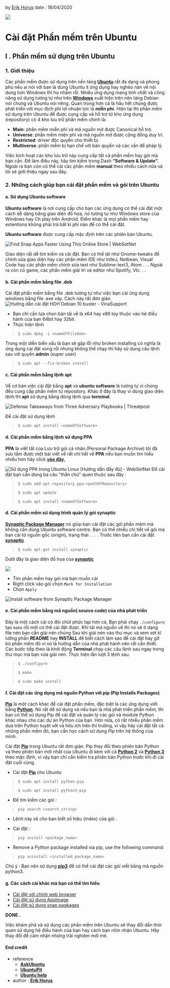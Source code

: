 

by [Erik Horus](https://github.com/ErikHorus1249)
date : 18/04/2020 

![](https://i.imgur.com/eYInexv.png)
#  Cài đặt Phần mềm trên Ubuntu 
## I . Phần mềm sử dụng trên Ubuntu
### 1. Giới thiệu 
  Các phần mềm được sử dụng trên nền tảng [**Ubuntu**](h) rất đa dạng và phong phú nếu ai nói với bạn là dùng Ubuntu ít ứng dụng hay nghèo nàn về nội dung hơn Windows thì họ nhầm rồi. Nhiều ứng dụng mang tính chất và công năng sử dụng tương tự như trên [**Windows**](h) xuất hiện  trên nên tảng Debian nói chung và Ubuntu nói riêng. Quan trọng hơn cả là hầu hết chúng được phát triển với mục địch phi lợi nhuận tức là **miễn phí**. Hiện tại thì phần mềm sử dụng trên Ubuntu đề được cung cấp và hỗ trợ từ kho ứng dụng (repository) có 4 kho lưu trữ phần mềm chính là: 
-   **Main**: phần mềm miễn phí và mã nguồn mở được Canonical hỗ trợ.
-   **Universe**: phần mềm miện phí và mã nguồn mở được cộng đồng duy trì.
-   **Restricted**: driver độc quyền cho thiết bị.
-   **Multiverse**: phần mềm bị hạn chế với bản quyền và các vấn đề pháp lý.

Việc kích hoạt các kho lưu trữ này cung cấp tất cả phần mềm hay gói mà  bạn cần. Để làm điều này, hãy tìm kiếm trong Dash **“Software & Update”.** Ngoài ra bạn còn có thể cài các phần mềm **manual** theo nhiều cách nữa và tôi sẽ giới thiệu ngay sau đây.

 
### 2. Những cách giúp bạn cài đặt phần mềm và gói trên Ubuntu
 #### a. Sử dụng Ubuntu software 
  **Ubuntu software** là nơi cung cấp cho bạn các ứng dụng có thể cài đặt một cách dễ dàng bằng giao diện đồ họa, nó tương tự như  Windows store của Windows  hay  Ch play trên Android. Điểm khác là mọi phần mềm hay extentions không phải trả bất kì phí nào để có thể cài đặt.
  
   **Ubuntu software** được cung cấp mặc định trên các phiên bản Ubuntu.
 
 ![Find Snap Apps Faster Using This Online Store | WebSetNet](https://websetnet.net/vi/wp-content/uploads/2018/07/find-snap-apps-faster-using-this-online-store.jpg)
 
 Giao diện rất dễ tìm kiếm và cài đặt. Bạn có thể tải như Gnome-tweaks để chỉnh sửa giao diện hay các phần mềm IDE như IntleJ, Netbean, Visual Code  hay các phần mềm chỉnh sửa text như Sublime-text3, Atom . . . Ngoài ra còn có game, các phần mềm giải trí và editor như  Spotify, Vlc. . .
#### b. Cài phần mềm bằng file .deb
 Cài đặt phần mềm bằng file .deb tương tự như việc bạn cài ứng dụng windows bằng file .exe vậy. Cách này rất đơn giản.
 ![Hướng dẫn cài đặt HDH Debian 10 buster - VinaSupport](https://vinasupport.com/uploads/bai-viet/Debian/10/Debian-10.png)
 - Bạn chỉ cần lựa chon bản tải về là x64 hay x86 tùy thuộc vào hệ điều hành của bạn 64bit hay 32bit.
 - Thực hiện lệnh 

>  `$ sudo dpkg -i <nameOfFileDeb>`

Trong một diễn biến xấu là bạn sẽ gặp lỗi như  broken installing có nghĩa là ứng dụng cài đặt xong rồi nhưng không thể chạy  thì hãy sử dụng câu lệnh sau với quyền **admin** (super user)

> `$ sudo apt --fix-broken install`

#### c. Cài phần mềm bằng lệnh apt
Về cơ bản việc cài đặt bằng **apt** và  **ubuntu software** là tương tự vì chúng đều cung cấp phần mềm từ repository. Khác ở đây là thay vì dùng giao diện lệnh thì **apt** sử dụng bằng dòng lệnh qua **terminal**.

![Defense Takeaways from Three Adversary Playbooks | Threatpost](https://media.threatpost.com/wp-content/uploads/sites/103/2018/12/21144206/APT-2018-Year-in-review2.jpg)

Để cài đặt sử dụng lệnh 
> `$ sudo apt install <nameOfSoftware>`
#### d. Cài phần mềm bằng lệnh sử dụng PPA 
**PPA** là viết tắt của Lưu trữ gói cá nhân.(Personal Package Archive) tôi đã sưu tầm được một bài viết về rất chi tiết về **PPA** nếu bạn muốn tìm hiểu nhiều  hơn hãy click [**vào đây**.](./installSoftwarePPA.md)

![Sử dụng PPA trong Ubuntu Linux [Hướng dẫn đầy đủ] - WebSetNet](https://websetnet.b-cdn.net/wp-content/uploads/2019/03/what-is-ppa.png)
Để cài đặt bạn cần dùng ba câu "thần chú" quen thuộc sau đây :

> `$ sudo add-apt-repository ppa:<pathOfRepository>`
> 
> `$ sudo apt update`
> 
> `$ sudo apt install <nameOfSoftware>`

#### d. Cài phần mềm sử dụng trình quản lý gói synaptic
 **[Synaptic Package Manager](https://en.wikipedia.org/wiki/Synaptic_%28software%29)** nó giúp bạn cài đặt các gói phần mêm mà không cần dùng Ubuntu software centre. Bạn có thể nhiều chi tiết về gói mà bạn cài từ nguồn gốc (origin), trạng thái . . . .
 Trước tiên bạn cần cài đặt [**synaptic**](https://en.wikipedia.org/wiki/Synaptic_(software)) 
> `$ sudo apt-get install synaptic`

Dưới đây là giao diện đồ họa của [**synaptic**](https://en.wikipedia.org/wiki/Synaptic_(software))

![](https://i.imgur.com/BWgKbGt.png)
- Tìm phần mềm hay gói mà bạn muốn cài 
- Right click vào gói chọn `Mark for Installation`
- Chọn `Apply`

![Install software from Synaptic Package Manager](https://www.ubuntupit.com/wp-content/uploads/2018/06/Install-software-from-Synaptic-Package-Manager.jpg)
#### e. Cài phần mềm bằng mã nguồn( source code) của nhà phát triển 
 Đây là một cách cài có đôi chút phức tạp hơn cả, Bạn phải chạy `./configure` tạo `make` rồi mới có thể cài đặt được.
 Khi tải mã nguồn về thì nó sẽ ở dạng file nén bạn cần giải nén chúng
 Sau khi giải nén vào thư mục và xem xét kĩ lưỡng phần **README** hay **INSTALL** để biết cách làm sao để cài đặt hay gỡ bỏ phần mềm đó vì nó là hướng dẫn của nhà phát hành nên rất cần thiết.
 Các bước tiếp theo là khởi động **Terminal** chạy các câu lệnh sau ngay trong thư mục mà bạn vừa giải nén. Thực hiện lần lượt 3 lệnh sau.
	

> `$ ./configure`
> 
> `$ make`
> 
> `$ sudo make install`

#### f. Cài đặt các ứng dụng mã nguồn Python với pip (Pip Installs Packages)
 [**Pip**](h) là một cách khác để cài đặt phần mềm, đặc biệt là các ứng dụng viết bằng [**Python**](h). Nó rất dễ sử dụng và nếu bạn là nhà phát triển phần mềm, thì bạn có thể sử dụng Pip để cài đặt và quản lý các gói và module Python khác nhau cho các dự án Python của bạn. Hơn nữa, có rất nhiều phần mềm dựa trên Python tuyệt vời và hữu ích trên thị trường, vì vậy hãy cài đặt tất cả những phần mềm đó, bạn cần học cách sử dụng Pip trên hệ thống của mình.
 
 Cài đặt **[Pip](p)** trong Ubuntu rất đơn giản. Pip thay đổi theo phiên bản Python và theo phiên bản mới nhất của Ubuntu đi kèm với cả **[Python 2](h)** và **[Python 3](h)** theo mặc định, vì vậy bạn chỉ cần kiểm tra phiên bản Python trước khi đi cài đặt cuối cùng.
- Cài đặt **[Pip](p)** cho Ubuntu


> `$ sudo apt install python-pip`
> 
> `$ sudo apt install python3-pip`
-   Để tìm kiếm các gói :

> `pip search <search_string>`


- Lệnh này sẽ cho bạn biết số hiệu (index) của gói .

-   Cài đặt :


> `pip install <package_name>`


-   Remove a Python package installed via pip, use the following command:


> `pip uninstall <installed_package_name>`


Chú ý : Bạn nên sử dụng **[pip3](h)** để có thể cài đặt các gói viết bằng mã nguồn python3.

#### g. Các cách cài khác mà bạn có thể tìm hiểu 
- [Cài đặt với chính web browser](h)
- [Cài đặt sử dụng AppImage](h)
- [Cài đặt sử dụng snap pagkages](h) 

**DONE .**

Việc khám phá và sử dụng các phần mềm trên Ubuntu sẽ thay đổi dần thói quen sử dụng hệ điều hành của bạn hay cách bạn nhìn nhận Ubuntu. Hãy thay đổi để cảm nhận những trải nghiệm mới mẻ.
#### End credit 
- reference 
	- [**AskUbuntu**](https://askubuntu.com/questions/766900/mysql-doesnt-ask-for-root-password-when-installing) 
	- [**UbuntuPit**](https://www.ubuntupit.com/how-to-install-software-in-ubuntu-linux-a-complete-guide-for-newbie/)
	- [**Ubuntu help**](https://help.ubuntu.com/community/Repositories/Ubuntu)
- author : [**Erik Horus**](https://github.com/ErikHorus1249)





